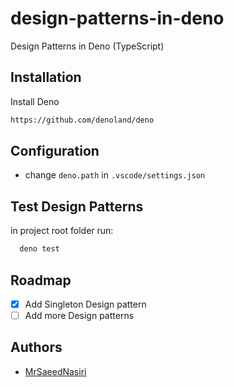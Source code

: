 # design-patterns-in-deno

Design Patterns in Deno (TypeScript)

## Installation

Install Deno

```bash
https://github.com/denoland/deno
```

## Configuration

- change `deno.path` in `.vscode/settings.json`

## Test Design Patterns

in project root folder run:

```bash
  deno test
```

## Roadmap

- [x] Add Singleton Design pattern
- [ ] Add more Design patterns

## Authors

- [MrSaeedNasiri](https://github.com/MrSaeedNasiri)
